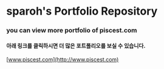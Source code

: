 # sparoh's Portfolio Repository
### you can view more portfolio of piscest.com
#### 아래 링크를 클릭하시면 더 많은 포트폴리오를 보실 수 있습니다.

[www.piscest.com](http://www.piscest.com)